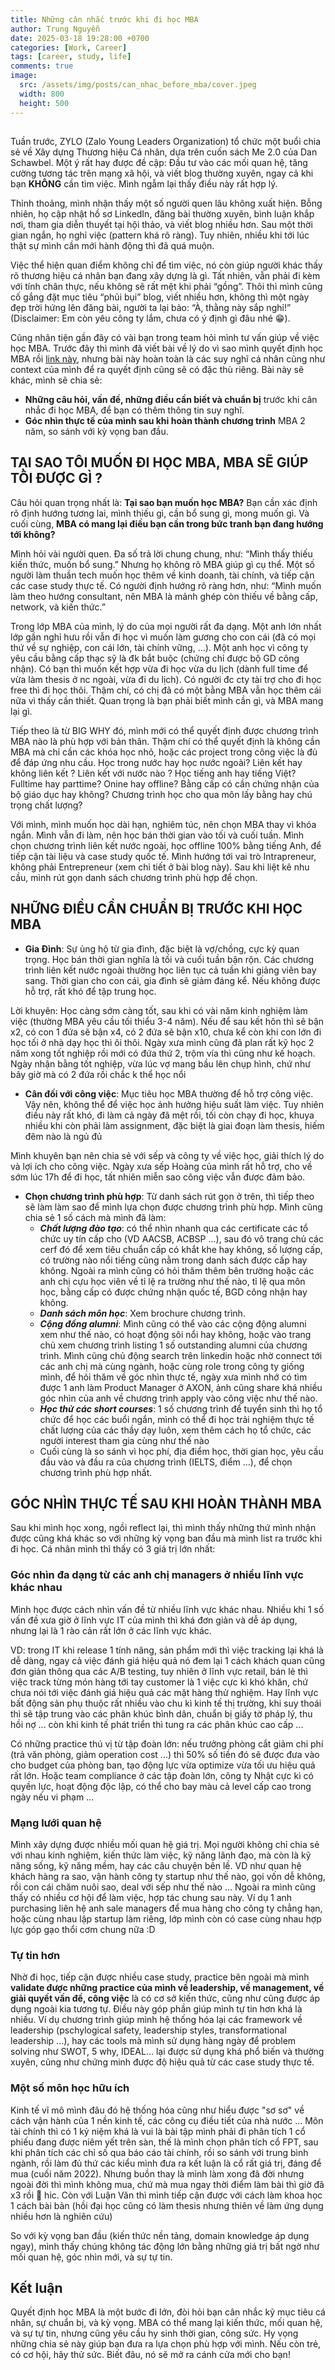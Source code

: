 ```yaml
---
title: Những cân nhắc trước khi đi học MBA
author: Trung Nguyễn
date: 2025-03-18 19:28:00 +0700
categories: [Work, Career]
tags: [career, study, life]
comments: true
image:
  src: /assets/img/posts/can_nhac_before_mba/cover.jpeg
  width: 800
  height: 500
---
```

## 

Tuần trước, ZYLO (Zalo Young Leaders Organization) tổ chức một buổi chia sẻ về Xây dựng Thương hiệu Cá nhân, dựa trên cuốn sách Me 2.0 của Dan Schawbel. Một ý rất hay được đề cập: Đầu tư vào các mối quan hệ, tăng cường tương tác trên mạng xã hội, và viết blog thường xuyên, ngay cả khi bạn **KHÔNG** cần tìm việc. Mình ngẫm lại thấy điều này rất hợp lý.

Thỉnh thoảng, mình nhận thấy một số người quen lâu không xuất hiện. Bỗng nhiên, họ cập nhật hồ sơ LinkedIn, đăng bài thường xuyên, bình luận khắp nơi, tham gia diễn thuyết tại hội thảo, và viết blog nhiều hơn. Sau một thời gian ngắn, họ nghỉ việc (pattern khá rõ ràng). Tuy nhiên, nhiều khi tới lúc thật sự mình cần mới hành động thì đã quá muộn.

Việc thể hiện quan điểm không chỉ để tìm việc, nó còn giúp người khác thấy rõ thương hiệu cá nhân bạn đang xây dựng là gì. Tất nhiên, vẫn phải đi kèm với tính chân thực, nếu không sẽ rất mệt khi phải “gồng”. Thôi thì mình cũng cố gắng đặt mục tiêu “phủi bụi” blog, viết nhiều hơn, không thì một ngày đẹp trời hứng lên đăng bài, người ta lại bảo: “À, thằng này sắp nghỉ!” (Disclaimer: Em còn yêu công ty lắm, chưa có ý định gì đâu nhé 😁).

Cũng nhân tiện gần đây có vài bạn trong team hỏi mình tư vấn giúp về việc học MBA. Trước đây thì mình đã viết bài về lý do vì sao mình quyết định học MBA rồi [link này](https://trung.tech/posts/why-mba/), nhưng bài này hoàn toàn là các suy nghĩ cá nhân cũng như context của mình để ra quyết định cũng sẽ có đặc thù riêng. Bài này sẽ khác, mình sẽ chia sẻ:
- **Những câu hỏi, vấn đề, những điều cần biết và chuẩn bị** trước khi cân nhắc đi học MBA, để bạn có thêm thông tin suy nghĩ.
- **Góc nhìn thực tế của mình sau khi hoàn thành chương trình** MBA 2 năm, so sánh với kỳ vọng ban đầu.

## TẠI SAO TÔI MUỐN ĐI HỌC MBA, MBA SẼ GIÚP TÔI ĐƯỢC GÌ ?

Câu hỏi quan trọng nhất là: **Tại sao bạn muốn học MBA?** Bạn cần xác định rõ định hướng tương lai, mình thiếu gì, cần bổ sung gì, mong muốn gì. Và cuối cùng, **MBA có mang lại điều bạn cần trong bức tranh bạn đang hướng tới không?**

Mình hỏi vài người quen. Đa số trả lời chung chung, như: “Mình thấy thiếu kiến thức, muốn bổ sung.” Nhưng họ không rõ MBA giúp gì cụ thể. Một số người làm thuần tech muốn học thêm về kinh doanh, tài chính, và tiếp cận các case study thực tế. Có người định hướng rõ ràng hơn, như: “Mình muốn làm theo hướng consultant, nên MBA là mảnh ghép còn thiếu về bằng cấp, network, và kiến thức.”

Trong lớp MBA của mình, lý do của mọi người rất đa dạng. Một anh lớn nhất lớp gần nghỉ hưu rồi vẫn đi học vì muốn làm gương cho con cái (đã có mọi thứ về sự nghiệp, con cái lớn, tài chính vững, ...). Một anh học vì công ty yêu cầu bằng cấp thạc sỹ là đk bắt buộc (chứng chỉ được bộ GD công nhận). Có bạn thì muốn kết hợp vừa đi học vừa du lịch (dành full time để vừa làm thesis ở nc ngoài, vừa đi du lịch). Có người đc cty tài trợ cho đi học free thì đi học thôi. Thậm chí, có chị đã có một bằng MBA vẫn học thêm cái nữa vì thấy cần thiết. Quan trọng là bạn phải biết mình cần gì, và MBA mang lại gì.

Tiếp theo là từ BIG WHY đó, mình mới có thể quyết định được chương trình MBA nào là phù hợp với bản thân. Thậm chí có thể quyết định là không cần MBA mà chỉ cần các khóa học nhỏ, hoặc các project trong công việc là đủ để đáp ứng nhu cầu. Học trong nước hay học nước ngoài? Liên kết hay không liên kết ? Liên kết với nước nào ? Học tiếng anh hay tiếng Việt? Fulltime hay parttime? Onine hay offline? Bằng cấp có cần chứng nhận của bộ giáo dục hay không? Chương trình học cho qua môn lấy bằng hay chú trọng chất lượng? 

Với mình, mình muốn học dài hạn, nghiêm túc, nên chọn MBA thay vì khóa ngắn. Mình vẫn đi làm, nên học bán thời gian vào tối và cuối tuần. Mình chọn chương trình liên kết nước ngoài, học offline 100% bằng tiếng Anh, để tiếp cận tài liệu và case study quốc tế. Mình hướng tới vai trò Intrapreneur, không phải Entrepreneur (xem chi tiết ở bài blog này). Sau khi liệt kê nhu cầu, mình rút gọn danh sách chương trình phù hợp để chọn.

## NHỮNG ĐIỀU CẦN CHUẨN BỊ TRƯỚC KHI HỌC MBA

- **Gia Đình**: 
Sự ủng hộ từ gia đình, đặc biệt là vợ/chồng, cực kỳ quan trọng. Học bán thời gian nghĩa là tối và cuối tuần bận rộn. Các chương trình liên kết nước ngoài thường học liên tục cả tuần khi giảng viên bay sang. Thời gian cho con cái, gia đình sẽ giảm đáng kể. Nếu không được hỗ trợ, rất khó để tập trung học.

Lời khuyên: Học càng sớm càng tốt, sau khi có vài năm kinh nghiệm làm việc (thường MBA yêu cầu tối thiểu 3-4 năm). Nếu để sau kết hôn thì sẽ bận x2, có con 1 đứa sẽ bận x4, có 2 đứa sẽ bận x10, chưa kể còn khi con lớn đi học tối ở nhà dạy học thì ôi thôi. Ngày xưa mình cũng đã plan rất kỹ học 2 năm xong tốt nghiệp rồi mới có đứa thứ 2, trộm vía thì cũng như kế hoạch. Ngày nhận bằng tốt nghiệp, vừa lúc vợ mang bầu lên chụp hình, chứ như bây giờ mà có 2 đứa rồi chắc k thể học nổi

- **Cân đối với công việc**: 
Mục tiêu học MBA thường để hỗ trợ công việc. Vậy nên, không thể để việc học ảnh hưởng hiệu suất làm việc. Tuy nhiên điều này rất khó, đi làm cả ngày đã mệt rồi, tối còn chạy đi học, khuya nhiều khi còn phải làm assignment, đặc biệt là giai đoạn làm thesis, hiếm đêm nào là ngủ đủ

Mình khuyên bạn nên chia sẻ với sếp và công ty về việc học, giải thích lý do và lợi ích cho công việc. Ngày xưa sếp Hoàng của mình rất hỗ trợ, cho về sớm lúc 17h để đi học, tất nhiên miễn sao công việc vẫn được đảm bảo.

- **Chọn chương trình phù hợp**: 
Từ danh sách rút gọn ở trên, thì tiếp theo sẽ làm làm sao để mình lựa chọn được chương trình phù hợp. Mình cũng chia sẻ 1 số cách mà mình đã làm:
  + ***Chất lượng đào tạo***: có thể nhìn nhanh qua các certificate các tổ chức uy tín cấp cho (VD AACSB, ACBSP ...), sau đó vô trang chủ các cerf đó để xem tiêu chuẩn cấp có khắt khe hay không, số lượng cấp, có trường nào nổi tiếng cũng nằm trong danh sách được cấp hay không. Ngoài ra mình cũng có hỏi thăm thêm bên trường hoặc các anh chị cựu học viên về tỉ lệ ra trường như thế nào, tỉ lệ qua môn học, bằng cấp có được chứng nhận quốc tế, BGD công nhận hay không.
  + ***Danh sách môn học***: Xem brochure chương trình.
  + ***Cộng đồng alumni***: Mình cũng có thể vào các cộng động alumni xem như thế nào, có hoạt động sôi nổi hay không, hoặc vào trang chủ xem chương trình listing 1 số outstanding alumni của chương trình. Mình cũng chủ động search trên linkedin hoặc nhờ connect tới các anh chị mà cùng ngành, hoặc cùng role trong công ty giống mình, để hỏi thăm về góc nhìn thực tế, ngày xưa mình nhớ có tìm được 1 anh làm Product Manager ở AXON, ảnh cũng share khá nhiều góc nhìn của anh về chương trình apply vào công việc như thế nào.
  + ***Học thử các short courses***: 1 số chương trình để tuyển sinh thì họ tổ chức để học các buổi ngắn, mình có thể đi học trải nghiệm thực tế chất lượng của các thầy dạy luôn, xem thêm cách họ tổ chức, các người interest tham gia cùng như thế nào
  + Cuối cùng là so sánh vì học phí, địa điểm học, thời gian học, yêu cầu đầu vào và đầu ra của chương trình (IELTS, điểm ...), để chọn chương trình phù hợp nhất.

## GÓC NHÌN THỰC TẾ SAU KHI HOÀN THÀNH MBA

Sau khi mình học xong, ngồi reflect lại, thì mình thấy những thứ mình nhận được cũng khá khác so với những kỳ vọng ban đầu mà mình list ra trước khi đi học. Cá nhân mình thì thấy có 3 giá trị lớn nhất:

### Góc nhìn đa dạng từ các anh chị managers ở nhiều lĩnh vực khác nhau
Mình học được cách nhìn vấn đề từ nhiều lĩnh vực khác nhau. Nhiều khi 1 số vấn đề xưa giờ ở lĩnh vực IT của mình thì khá đơn giản và dễ áp dụng, nhưng lại là 1 rào cản rất lớn ở các lĩnh vực khác. 

VD: trong IT khi release 1 tính năng, sản phẩm mới thì việc tracking lại khá là dễ dàng, ngay cả việc đánh giá hiệu quả nó đem lại 1 cách khách quan cũng đơn giản thông qua các A/B testing, tuy nhiên ở lĩnh vực retail, bán lẻ thì việc track từng món hàng tới tay customer là 1 việc cực kì khó khăn, chứ chưa nói tới việc đánh giá hiệu quả các mặt hàng thử nghiệm. Hay lĩnh vực bất động sản phụ thuộc rất nhiều vào chu kì kinh tế thị trường, khi suy thoái thì sẽ tập trung vào các phân khúc bình dân, chuẩn bị giấy tờ pháp lý, thu hồi nợ ... còn khi kinh tế phát triển thì tung ra các phân khúc cao cấp ... 

Có những practice thú vị từ tập đoàn lớn: nếu trưởng phòng cắt giảm chi phí (trả văn phòng, giảm operation cost ...) thì 50% số tiền đó sẽ được đưa vào cho budget của phòng ban, tạo động lực vừa optimize vừa tối ưu hiệu quả rất lớn. Hoặc team compliance ở các tập đoàn lớn, công ty Nhật cực kì có quyền lực, hoạt động độc lập, có thể cho bay màu cả level cấp cao trong ngày nếu vi phạm ...

### Mạng lưới quan hệ
Mình xây dựng được nhiều mối quan hệ giá trị. Mọi người không chỉ chia sẻ với nhau kinh nghiệm, kiến thức làm việc, kỹ năng lãnh đạo, mà còn là kỹ năng sống, kỹ năng mềm, hay các câu chuyện bên lề. VD như quan hệ khách hàng ra sao, vận hành công ty startup như thế nào, gọi vốn dễ không, rồi con cái chăm nuôi sao, deal với sếp như thế nào ... Ngoài ra mình cũng thấy có nhiều cơ hội để làm việc, hợp tác chung sau này. Ví dụ 1 anh purchasing liên hệ anh sale managers để mua hàng cho công ty chẳng hạn, hoặc cùng nhau lập startup làm riêng, lớp mình còn có case cùng nhau hợp lực góp gạo thổi cơm chung nữa :D

### Tự tin hơn
Nhờ đi học, tiếp cận được nhiều case study, practice bên ngoài mà mình **validate được những practice của mình về leadership, về management, về giải quyết vấn đề, công việc** là có cơ sở kiến thức, cũng như cũng được áp dụng ngoài kia tương tự. Điều này góp phần giúp mình tự tin hơn khá là nhiều. Ví dụ chương trình giúp mình hệ thống hóa lại các framework về leadership (pschylogical safety, leadership styles, transformational leadership ...), hay các tools mà mình sử dụng hàng ngày để problem solving như SWOT, 5 why, IDEAL... lại được sử dụng khá phổ biến và thường xuyên, cũng như chứng minh được độ hiệu quả từ các case study thực tế.

### Một số môn học hữu ích
Kinh tế vĩ mô mình đâu đó hệ thống hóa cũng như hiểu được "sơ sơ" về cách vận hành của 1 nền kinh tế, các công cụ điều tiết của nhà nước ... 
Môn tài chính thì có 1 kỷ niệm khá là vui là bài tập mình phải đi phân tích 1 cổ phiếu đang được niêm yết trên sàn, thế là mình chọn phân tích cổ FPT, sau khi phân tích các chỉ số qua báo cáo tài chính, rồi so sánh với trung bình ngành, rồi làm đủ thứ các kiểu mình đưa ra kết luận là cổ rất giá trị, đáng để mua (cuối năm 2022). Nhưng buồn thay là mình làm xong đã đời nhưng ngoài đời thì mình không mua, chứ mà mua ngay thời điểm làm bài thì giờ đã x3 rồi 🥲 hic. 
Còn với Luận Văn thì mình tiếp cận được với cách làm khoa học 1 cách bài bản (hồi đại học cũng có làm thesis nhưng thiên về làm ứng dụng nhiều hơn là nghiên cứu)

So với kỳ vọng ban đầu (kiến thức nền tảng, domain knowledge áp dụng ngay), mình thấy chúng không tác động lớn bằng những giá trị bất ngờ như mối quan hệ, góc nhìn mới, và sự tự tin.

## Kết luận
Quyết định học MBA là một bước đi lớn, đòi hỏi bạn cân nhắc kỹ mục tiêu cá nhân, sự chuẩn bị, và kỳ vọng. MBA có thể mang lại kiến thức, mối quan hệ, và sự tự tin, nhưng cũng yêu cầu hy sinh thời gian, công sức. Hy vọng những chia sẻ này giúp bạn đưa ra lựa chọn phù hợp với mình. Nếu còn trẻ, có cơ hội, hãy thử sức. Biết đâu, nó sẽ mở ra cánh cửa mới cho bạn!
